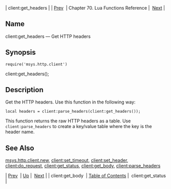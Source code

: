| client:get_headers |
| [Prev](lua.ref.client_get_body)  | Chapter 70. Lua Functions Reference |  [Next](lua.ref.client_get_status) |

<a name="lua.ref.client_get_headers"></a>
## Name

client:get_headers — Get HTTP headers

<a name="idp15225952"></a>
## Synopsis

`require('msys.http.client')`

client:get_headers();

<a name="idp15228496"></a>
## Description

Get the HTTP headers. Use this function in the following way:

`local headers = client:parse_headers(client:get_headers());`

This function returns the raw HTTP headers as a table. Use `client:parse_headers` to create a key/value table where the key is the header name.

<a name="idp15231680"></a>
## See Also

[msys.http.client.new](lua.ref.msys.http.client.new "msys.http.client.new"), [client:set_timeout](lua.ref.client_set_timeout "client:set_timeout"), [client:set_header](lua.ref.client_set_header "client:set_header"), [client:do_request](lua.ref.client_do_request "client:do_request"), [client:get_status](lua.ref.client_get_status "client:get_status"), [client:get_body](lua.ref.client_get_body "client:get_body"), [client:parse_headers](lua.ref.client_parse_headers "client:parse_headers")

| [Prev](lua.ref.client_get_body)  | [Up](lua.function.details) |  [Next](lua.ref.client_get_status) |
| client:get_body  | [Table of Contents](index) |  client:get_status |

